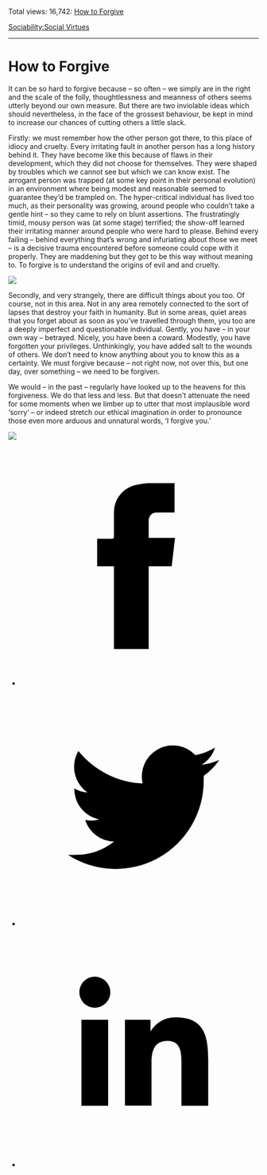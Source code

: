 Total views: 16,742: [How to Forgive](https://www.theschooloflife.com/thebookoflife/how-to-forgive/)

[Sociability:](https://www.theschooloflife.com/thebookoflife/category/sociability/)[Social Virtues](https://www.theschooloflife.com/thebookoflife/category/sociability/social-virtues/)

* * *

# How to Forgive
<style>
						.alignnone {
  display: block;
  margin-left: auto;
  margin-right: auto;
  align: center:
}

.addtoany_share_save_container {
display:none;
}

.wp-block-image {
		display: block;
  margin-left: auto;
  margin-right: auto;
  width: 50%;
}

.aligncenter {
display: block;
  margin-left: auto;
  margin-right: auto;
  align: center:
}

@media only screen and (max-width: 500px) {
  .wp-block-image {
		display: block;
  margin-left: auto;
  margin-right: auto;
  width: 100%;
} }

h1 {max-width: 600px !important;
}
.s18-single-post .content-area .site-main article .post-cat-header-display + .old-wrapper p {
    font-size: 1.200em
}
						</style>

It can be so hard to forgive because – so often – we simply are in the right and the scale of the folly, thoughtlessness and meanness of others seems utterly beyond our own measure. But there are two inviolable ideas which should nevertheless, in the face of the grossest behaviour, be kept in mind to increase our chances of cutting others a little slack.

Firstly: we must remember how the other person got there, to this place of idiocy and cruelty. Every irritating fault in another person has a long history behind it. They have become like this because of flaws in their development, which they did not choose for themselves. They were shaped by troubles which we cannot see but which we can know exist. The arrogant person was trapped (at some key point in their personal evolution) in an environment where being modest and reasonable seemed to guarantee they’d be trampled on. The hyper-critical individual has lived too much, as their personality was growing, around people who couldn’t take a gentle hint – so they came to rely on blunt assertions. The frustratingly timid, mousy person was (at some stage) terrified; the show-off learned their irritating manner around people who were hard to please. Behind every failing – behind everything that’s wrong and infuriating about those we meet – is a decisive trauma encountered before someone could cope with it properly. They are maddening but they got to be this way without meaning to. To forgive is to understand the origins of evil and and cruelty.

![](https://www.theschooloflife.com/thebookoflife/wp-content/uploads/2016/09/785px-Rembrandt_Harmensz_van_Rijn_-_Return_of_the_Prodigal_Son_-_Google_Art_Project.jpg)

Secondly, and very strangely, there are difficult things about you too. Of course, not in this area. Not in any area remotely connected to the sort of lapses that destroy your faith in humanity. But in some areas, quiet areas that you forget about as soon as you’ve travelled through them, you too are a deeply imperfect and questionable individual. Gently, you have – in your own way – betrayed. Nicely, you have been a coward. Modestly, you have forgotten your privileges. Unthinkingly, you have added salt to the wounds of others. We don’t need to know anything about you to know this as a certainty. We must forgive because – not right now, not over this, but one day, over something – we need to be forgiven.

We would – in the past – regularly have looked up to the heavens for this forgiveness. We do that less and less. But that doesn’t attenuate the need for some moments when we limber up to utter that most implausible word ‘sorry’ – or indeed stretch our ethical imagination in order to pronounce those even more arduous and unnatural words, ‘I forgive you.’

[![](https://img.youtube.com/vi/d-K5btaxEFY/0.jpg)](https://www.youtube.com/embed/d-K5btaxEFY?ecver=2 '')
<style>
    .iframe-class { display: block !important; }
</style>

- [<svg xmlns="http://www.w3.org/2000/svg" viewbox="0 0 26 26"><title>Facebook</title>
                    <g>
                        <path d="M8.38,10H9.92c.2,0,.29,0,.29-.28,0-.82,0-1.64,0-2.46a3.05,3.05,0,0,1,2.57-3.15A7.22,7.22,0,0,1,14,3.95c.86,0,1.71,0,2.57,0h.25v3.2h-2A.85.85,0,0,0,14,8c0,.62,0,1.24,0,1.91h2.87L16.51,13H14v9H10.21V13H8.38Z"></path>
                    </g>
                </svg>](http://www.facebook.com/sharer/sharer.php?u=https://www.theschooloflife.com/thebookoflife/how-to-forgive/)
- [<svg xmlns="http://www.w3.org/2000/svg" viewbox="0 0 26 26"><title>Twitter</title>
                    <path d="M21.69,7.9a6.75,6.75,0,0,1-1.94.53,3.39,3.39,0,0,0,1.48-1.87,6.76,6.76,0,0,1-2.14.82,3.38,3.38,0,0,0-5.75,3.08,9.59,9.59,0,0,1-7-3.53,3.38,3.38,0,0,0,1,4.51A3.36,3.36,0,0,1,5.89,11v0A3.38,3.38,0,0,0,8.6,14.37a3.39,3.39,0,0,1-1.53.06,3.38,3.38,0,0,0,3.15,2.35A6.78,6.78,0,0,1,6,18.22a6.87,6.87,0,0,1-.81,0A9.6,9.6,0,0,0,20,10.08q0-.22,0-.44A6.86,6.86,0,0,0,21.69,7.9Z"></path>
                </svg>](http://twitter.com/share?url=https://www.theschooloflife.com/thebookoflife/how-to-forgive/&text=&via=theschooloflife)
- [<svg xmlns="http://www.w3.org/2000/svg" viewbox="0 0 26 26"><title>LinkedIn</title>
<path class="cls-2" d="M6.67,10H9.58v9.36H6.67ZM8.13,5.32A1.69,1.69,0,1,1,6.44,7,1.69,1.69,0,0,1,8.13,5.32"></path><path class="cls-2" d="M11.41,10H14.2v1.28h0A3.06,3.06,0,0,1,17,9.75c2.95,0,3.49,1.94,3.49,4.46v5.14H17.57V14.79c0-1.09,0-2.48-1.51-2.48s-1.75,1.18-1.75,2.4v4.63H11.41Z"></path></svg>](https://www.linkedin.com/shareArticle?mini=true&url=https://www.theschooloflife.com/thebookoflife/how-to-forgive/)
